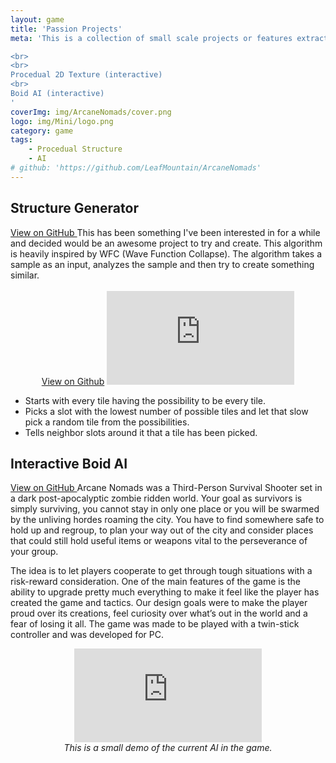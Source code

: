 ```yaml
---
layout: game
title: 'Passion Projects'
meta: 'This is a collection of small scale projects or features extracted from bigger projects.

<br>
<br>
Procedual 2D Texture (interactive)
<br>
Boid AI (interactive)
'
coverImg: img/ArcaneNomads/cover.png
logo: img/Mini/logo.png
category: game
tags:
    - Procedual Structure
    - AI
# github: 'https://github.com/LeafMountain/ArcaneNomads'
---
```

## Structure Generator
<a id="button" href="https://github.com/LeafMountain/ProceduralCity">
    View on GitHub
</a>
This has been something I've been interested in for a while and decided would be an awesome project to try and create. This algorithm is heavily inspired by WFC (Wave Function Collapse). The algorithm takes a sample as an input, analyzes the sample and then try to create something similar.

<center>
<br>
<a href="https://github.com/leafmountain/ProceduralCity/tree/master/Assets" target="_blank" class="button">View on Github</a>
<iframe class="video gamedemo" src="https://leafmountain.github.io/ProceduralCity/" style="border:0px #000000 none;" name="Game name" scrolling="no" frameborder="1" marginheight="px" marginwidth="320px"></iframe><br/>
</center>

* Starts with every tile having the possibility to be every tile.
* Picks a slot with the lowest number of possible tiles and let that slow pick a random tile from the possibilities.
* Tells neighbor slots around it that a tile has been picked.


## Interactive Boid AI
<a id="button" href="https://github.com/LeafMountain/AI-Toy">
    View on GitHub
</a>
Arcane Nomads was a Third-Person Survival Shooter set in a dark post-apocalyptic zombie ridden world. Your goal as survivors is simply surviving, you cannot stay in only one place or you will be swarmed by the unliving hordes roaming the city. You have to find somewhere safe to hold up and regroup, to plan your way out of the city and consider places that could still hold useful items or weapons vital to the perseverance of your group.

The idea is to let players cooperate to get through tough situations with a risk-reward consideration.  One of the main features of the game is the ability to upgrade pretty much everything to make it feel like the player has created the game and tactics. Our design goals were to make the player proud over its creations, feel curiosity over what’s out in the world and a fear of losing it all. The game was made to be played with a twin-stick controller and was developed for PC.
<center>

<iframe class="video gamedemo" src="https://leafmountain.github.io/AI-Toy/" style="border:0px #000000 none;" name="Game name" scrolling="no" frameborder="1" marginheight="px" marginwidth="320px" ></iframe><br/>
<i>This is a small demo of the current AI in the game.</i>
</center>



<!-- 
## Design
Initial design, setting and feeling of the game
-->
<!-- ## Player Movement
Camera Movement
Player input -->
